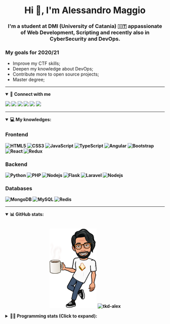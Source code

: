 <h1 align="center">Hi 👋, I'm Alessandro Maggio</h1>
<h3 align="center">I'm a student at DMI (University of Catania) 🇮🇹 appassionate of Web Development, Scripting and recently also in CyberSecurity and DevOps.</h3>

### My goals for 2020/21
- Improve my CTF skills;
- Deepen my knowledge about DevOps;
- Contribute more to open source projects;
- Master degree;

____

<details open>
<summary>🤝 <b>Connect with me<b></summary>

<p align = "center">

[<img src="https://img.shields.io/badge/twitter-1DA1F2.svg?&style=for-the-badge&logo=twitter&logoColor=white" />](https://twitter.com/TkdAxel)
[<img src ="https://img.shields.io/badge/portfolio-web-%23.svg?&style=for-the-badge&logo=&logoColor=white%22">](https://alessandromaggio.it/)
[<img src ="https://img.shields.io/badge/Telegram-1ca0f1.svg?&style=for-the-badge&logo=Telegram&logoColor=white%22&link=https://t.me/TkdAlex">](https://t.me/TkdAlex/)
[<img src="https://img.shields.io/badge/gmail-c14438.svg?&style=for-the-badge&logo=Gmail&logoColor=white&link=mailto:alex.tkd.alex@gmail.com"/>](mailto:alex.tkd.alex@gmail.com)
[<img src="https://img.shields.io/badge/linkedin-0077B5.svg?&style=for-the-badge&logo=linkedin&logoColor=white" />](https://www.linkedin.com/in/aalessandromaggio/)
[<img src = "https://img.shields.io/badge/instagram-E4405F.svg?&style=for-the-badge&logo=instagram&logoColor=white">](https://www.instagram.com/tkd_alex/)
<!--- [![Visits Badge](https://badges.pufler.dev/visits/tkd-alex/tkd-alex?style=for-the-badge&color=blue)](https://github.com/tkd-alex/tkd-alex) -->

</p>

</details>

---

<details open>
<summary>💻 <b>My knowledges</b>: </summary>

### Frontend
![HTML5](https://img.shields.io/badge/-HTML5-E34F26.svg?style=for-the-badge&logo=html5&logoColor=ffffff)
![CSS3](https://img.shields.io/badge/-CSS3-1572B6.svg?style=for-the-badge&logo=css3)
![JavaScript](https://img.shields.io/badge/-JavaScript-282C34?style=for-the-badge&logo=javascript)
![TypeScript](https://img.shields.io/badge/-TypeScript-007ACC?style=for-the-badge&logo=typescript)
![Angular](https://img.shields.io/badge/-Angular-DD0031?style=for-the-badge&logo=angular)
![Bootstrap](https://img.shields.io/badge/-Bootstrap-563D7C.svg?style=for-the-badge&logo=bootstrap)
![React](https://img.shields.io/badge/-React-282C34.svg?style=for-the-badge&logo=react&logoColor=ffffff)
![Redux](https://img.shields.io/badge/-Redux-764ABC.svg?style=for-the-badge&logo=redux)

### Backend
![Python](https://img.shields.io/badge/-Python-3776AB.svg?style=for-the-badge&logo=Python&logoColor=ffffff)
![PHP](https://img.shields.io/badge/-PHP-777BB4.svg?style=for-the-badge&logo=PHP&logoColor=ffffff)
![Nodejs](https://img.shields.io/badge/-Bash-4EAA25.svg?style=for-the-badge&logo=gnu-bash&logoColor=ffffff)
![Flask](https://img.shields.io/badge/-Flask-282C34.svg?style=for-the-badge&logo=flask)
![Laravel](https://img.shields.io/badge/-Laravel-FF2D20.svg?style=for-the-badge&logo=laravel&logoColor=ffffff)
![Nodejs](https://img.shields.io/badge/-Nodejs-339933.svg?style=for-the-badge&logo=Node.js&logoColor=ffffff)

### Databases
![MongoDB](https://img.shields.io/badge/-MongoDB-47A248?style=for-the-badge&logo=mongodb&logoColor=ffffff)
![MySQL](https://img.shields.io/badge/-MySQL-4479A1?style=for-the-badge&logo=mysql&logoColor=ffffff)
![Redis](https://img.shields.io/badge/-Redis-DC382D?style=for-the-badge&logo=Redis&logoColor=ffffff)

</details>

---

<details open>
 <summary>📊 <b>GitHub stats</b>: </summary>

<br>

<p align = "center">
    <img src="https://raw.githubusercontent.com/Tkd-Alex/tkd-alex/master/images/321517cd-ff68-41a7-b0d1-e765680568a7-8b6448d9-c944-4146-b633-adbdd25cb471-v1.png" height="250" />
    <img src="https://github-readme-stats.vercel.app/api?username=tkd-alex&show_icons=true&count_private=true&hide_border=true&line_height=25" alt="tkd-alex">
</p>

</design>

<details>
 <summary>👨‍💻 <b>Programming stats (Click to expand)</b>: </summary>
 
<!--START_SECTION:waka-->
**I'm an Early 🐤** 

```text
🌞 Morning    413 commits    █████░░░░░░░░░░░░░░░░░░░░   22.0% 
🌆 Daytime    765 commits    ██████████░░░░░░░░░░░░░░░   40.76% 
🌃 Evening    643 commits    ████████░░░░░░░░░░░░░░░░░   34.26% 
🌙 Night      56 commits     ░░░░░░░░░░░░░░░░░░░░░░░░░   2.98%

```
📅 **I'm Most Productive on Wednesday** 

```text
Monday       303 commits    ████░░░░░░░░░░░░░░░░░░░░░   16.14% 
Tuesday      291 commits    ████░░░░░░░░░░░░░░░░░░░░░   15.5% 
Wednesday    337 commits    ████░░░░░░░░░░░░░░░░░░░░░   17.95% 
Thursday     331 commits    ████░░░░░░░░░░░░░░░░░░░░░   17.63% 
Friday       259 commits    ███░░░░░░░░░░░░░░░░░░░░░░   13.8% 
Saturday     192 commits    ██░░░░░░░░░░░░░░░░░░░░░░░   10.23% 
Sunday       164 commits    ██░░░░░░░░░░░░░░░░░░░░░░░   8.74%

```


📊 **This Week I Spent My Time On** 

```text
⌚︎ Time Zone: Europe/Rome

💬 Programming Languages: 
JavaScript               9 hrs 4 mins        █████████████████░░░░░░░░   67.75% 
HTML                     2 hrs 3 mins        ███░░░░░░░░░░░░░░░░░░░░░░   15.36% 
Python                   51 mins             █░░░░░░░░░░░░░░░░░░░░░░░░   6.44% 
TypeScript               31 mins             █░░░░░░░░░░░░░░░░░░░░░░░░   3.98% 
SCSS                     19 mins             ░░░░░░░░░░░░░░░░░░░░░░░░░   2.39%

🔥 Editors: 
VS Code                  10 hrs 25 mins      ███████████████████░░░░░░   77.77% 
Sublime Text             2 hrs 58 mins       █████░░░░░░░░░░░░░░░░░░░░   22.23%

🐱‍💻 Projects: 
PandaScripts-Chrome-Exten9 hrs 33 mins       █████████████████░░░░░░░░   71.35% 
Unknown Project          2 hrs 42 mins       █████░░░░░░░░░░░░░░░░░░░░   20.16% 
mobile-app               30 mins             █░░░░░░░░░░░░░░░░░░░░░░░░   3.8% 
WastappiPiu              15 mins             ░░░░░░░░░░░░░░░░░░░░░░░░░   1.91% 
Downloads                13 mins             ░░░░░░░░░░░░░░░░░░░░░░░░░   1.74%

💻 Operating System: 
Linux                    13 hrs 24 mins      █████████████████████████   100.0%

```

**I Mostly Code in Python** 

```text
Python                   29 repos            ██████████░░░░░░░░░░░░░░░   40.28% 
JavaScript               13 repos            ████░░░░░░░░░░░░░░░░░░░░░   18.06% 
PHP                      5 repos             █░░░░░░░░░░░░░░░░░░░░░░░░   6.94% 
CSS                      5 repos             █░░░░░░░░░░░░░░░░░░░░░░░░   6.94% 
HTML                     5 repos             █░░░░░░░░░░░░░░░░░░░░░░░░   6.94%

```



<!--END_SECTION:waka-->

</details>

